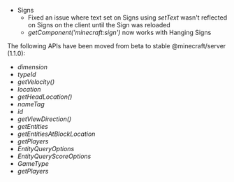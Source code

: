 

-   Signs
    -   Fixed an issue where text set on Signs using _setText_ wasn't reflected on Signs on the client until the Sign was reloaded
    -   _getComponent('minecraft:sign')_ now works with Hanging Signs

The following APIs have been moved from beta to stable @minecraft/server (1.1.0):

-   _dimension_
-   _typeId_
-   _getVelocity()_
-   _location_
-   _getHeadLocation()_
-   _nameTag_
-   _id_
-   _getViewDirection()_
-   _getEntities_
-   _getEntitiesAtBlockLocation_
-   _getPlayers_
-   _EntityQueryOptions_
-   _EntityQueryScoreOptions_
-   _GameType_
-   _getPlayers_

